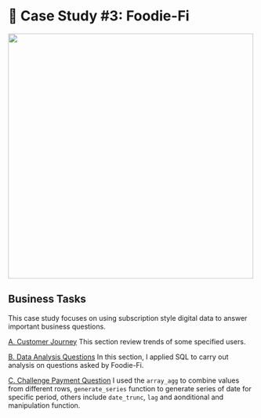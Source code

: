 # 🍕 Case Study #3: Foodie-Fi
<img src="https://8weeksqlchallenge.com/images/case-study-designs/3.png" width="500" height="500">

## Business Tasks

This case study focuses on using subscription style digital data to answer important business questions.

[A. Customer Journey](https://github.com/toludoyin/8-week-sql-challenge/blob/main/Case-Study-%233-Foodie-Fi/SQL-Syntax/A-Customer-Journey.sql)
This section review trends of some specified users.

[B. Data Analysis Questions](https://github.com/toludoyin/8-week-sql-challenge/blob/main/Case-Study-%233-Foodie-Fi/SQL-Syntax/B-Data-Analysis-Questions.sql)
In this section, I applied SQL to carry out analysis on questions asked by Foodie-Fi.

[C. Challenge Payment Question](https://github.com/toludoyin/8-week-sql-challenge/blob/main/Case-Study-%233-Foodie-Fi/SQL-Syntax/C-Challenge-Payment-Question.sql) I used the ```array_agg``` to combine values from different rows, ```generate_series``` function to generate series of date for specific period, others include ```date_trunc```, ```lag``` and aonditional and manipulation function.
